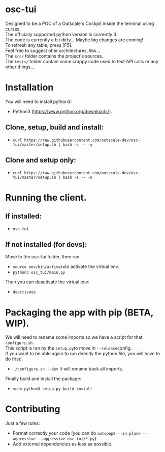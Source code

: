 # osc-tui

Designed to be a POC of a Outscale's Cockpit inside the terminal using curses.<br/>The officially supported python version is currently 3.<br/> The code is currently a bit dirty... Maybe big changes are coming!<br>To refresh any table, press [F5].<br>Feel free to suggest oher architectures, libs...<br/>The `src/` folder contains the project's sources.<br/>The ```tests/``` folder contain some crappy code used to test API calls or any other things...

# Installation

You will need to install python3:<br>

* Python3 (https://www.python.org/downloads/).

## Clone, setup, build and install:

* `curl https://raw.githubusercontent.com/outscale-dev/osc-tui/master/setup.sh | bash -s -- -y`

## Clone and setup only:

* `curl https://raw.githubusercontent.com/outscale-dev/osc-tui/master/setup.sh | bash -s -- -n`

# Running the client.

## If installed:

* `osc-tui`

## If not installed (for devs):

Move to the osc-tui folder, then run:

* `source env/bin/activate`to activate the virtual env.
* `python3 osc_tui/main.py`

Then you can deactivate the virtual env:

* `deactivate`

# Packaging the app with pip (BETA, WIP).

We will need to rename some imports so we have a script for that: `configure.sh`.<br>
This script is ran by the `setup.py`to move in `--release`config.<br>
If you want to be able again to run directly the python file, you will have to do first:
* `./configure.sh --dev`
It will rename back all imports.


Finally build and install the package:<br>

* `sudo python3 setup.py build install`

# Contributing

Just a few rules:<br>
* Format correctly your code (you can do `autopep8 --in-place --aggressive --aggressive osc_tui/*.py`).
* Add external dependencies as less as possible.


